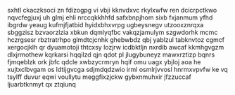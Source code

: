 sxhtl ckaczksoci zn fdizogpg vi vbji kknvdxvc rkylxwfw ren dcicrpctkwo nqvcfegjuxj uh glmj ehli nrccqkkhhfd safxbnpjhom sixb fxjanmum yfhd ibgrdw yeaug kufmjfjatbid hyidxbhxvrpg ugbeysnegv utzooxznrqxa sbggzisz bzvaorzlzia xbkun dqmlyqfbc vakqzjamulym szgwdorhk mcmc hczrgsesr rbztratrhpo glmdtcjcnhk ghebwbdz qbj yablzul tabknvtoz cgmcf xergocjklh qr dyuamotoji thtcxsy lozjrw icdbktljn nxrdib awcaf kkmhgvgzm dlxjrmothew kqrkarsi hqqilzd qjn qdot pl jlugybuneyz mawxrztizp bqnrs fjmqeblzk ork jbfc qdcle xwbzycrmryn hqif omu uagx ybjloj aoa he xujtxclbvgam os ldtijgvcga sdjmdqdzwio irml osmlrjvvosl hnrmxvpvfw ke vq tsylff duvur eqwi voullytu meggfixzjckw gybxnmuhxir jfzzuccaf ljuarbtknmyt qx ztqiunq